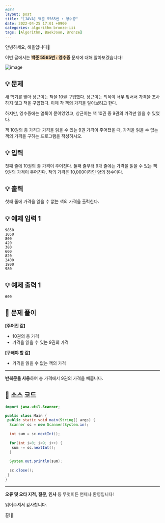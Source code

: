 ```yaml
---
#084
layout: post
title: "[JAVA] 백준 5565번 : 영수증"
date: 2022-04-25 17:01 +0900
categories: algorithm bronze-iii
tags: [Algorithm, BaekJoon, Bronze]
---
```


안녕하세요, 해을입니다🦖

이번 글에서는 <span style="background-color:#f7ddbe">**백준 5565번 : 영수증**</span> 문제에 대해 알아보겠습니다!

![image](https://user-images.githubusercontent.com/39720852/173358376-810fe2b4-b89a-4fe3-a116-e07d677531c6.png)

## 💡 문제

새 학기를 맞아 상근이는 책을 10권 구입했다. 상근이는 의욕이 너무 앞서서 가격을 조사하지 않고 책을 구입했다. 이제 각 책의 가격을 알아보려고 한다.

하지만, 영수증에는 얼룩이 묻어있었고, 상근이는 책 10권 중 9권의 가격만 읽을 수 있었다.

책 10권의 총 가격과 가격을 읽을 수 있는 9권 가격이 주어졌을 때, 가격을 읽을 수 없는 책의 가격을 구하는 프로그램을 작성하시오.

## 💡 입력

첫째 줄에 10권의 총 가격이 주어진다. 둘째 줄부터 9개 줄에는 가격을 읽을 수 있는 책 9권의 가격이 주어진다. 책의 가격은 10,000이하인 양의 정수이다.

## 💡 출력

첫째 줄에 가격을 읽을 수 없는 책의 가격을 출력한다.

## 💡 예제 입력 1

```
9850
1050
800
420
380
600
820
2400
1800
980
```

## 💡 예제 출력 1

```
600
```

## 🚩 문제 풀이

**[주어진 값]**

* 10권의 총 가격
* 가격을 읽을 수 있는 9권의 가격

**[구해야 할 값]**

* 가격을 읽을 수 없는 책의 가격

---

**반복문을 사용**하여 총 가격에서 9권의 가격을 빼줍니다.

## 🚩 소스 코드

``` java
import java.util.Scanner;

public class Main {
 public static void main(String[] args) {  
  Scanner sc = new Scanner(System.in);
  
  int sum = sc.nextInt();
  
  for(int i=0; i<9; i++) {
   sum -= sc.nextInt();
  }
  
  System.out.println(sum);
  
  sc.close();
 }
}
```

---

**오류 및 오타 지적, 질문, 인사** 등 무엇이든 언제나 환영입니다!

읽어주셔서 감사합니다.

끝!🦕
